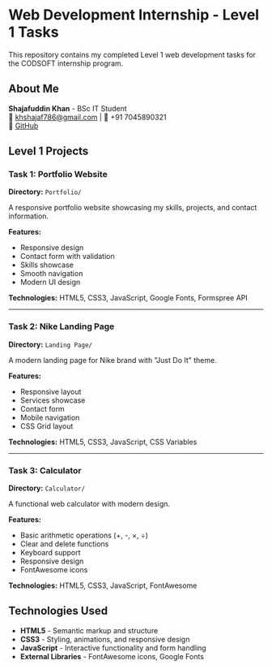# Web Development Internship - Level 1 Tasks

This repository contains my completed Level 1 web development tasks for the CODSOFT internship program.

## About Me

**Shajafuddin Khan** - BSc IT Student  
📧 khshajaf786@gmail.com | 📱 +91 7045890321  
🔗 [GitHub](https://github.com/shajafkhan)

## Level 1 Projects 

### Task 1: Portfolio Website
**Directory:** `Portfolio/`

A responsive portfolio website showcasing my skills, projects, and contact information.

**Features:**
- Responsive design
- Contact form with validation
- Skills showcase
- Smooth navigation
- Modern UI design

**Technologies:** HTML5, CSS3, JavaScript, Google Fonts, Formspree API

---

### Task 2: Nike Landing Page
**Directory:** `Landing Page/`

A modern landing page for Nike brand with "Just Do It" theme.

**Features:**
- Responsive layout
- Services showcase
- Contact form
- Mobile navigation
- CSS Grid layout

**Technologies:** HTML5, CSS3, JavaScript, CSS Variables

---

### Task 3: Calculator
**Directory:** `Calculator/`

A functional web calculator with modern design.

**Features:**
- Basic arithmetic operations (+, -, ×, ÷)
- Clear and delete functions
- Keyboard support
- Responsive design
- FontAwesome icons

**Technologies:** HTML5, CSS3, JavaScript, FontAwesome

## Technologies Used

- **HTML5** - Semantic markup and structure
- **CSS3** - Styling, animations, and responsive design
- **JavaScript** - Interactive functionality and form handling
- **External Libraries** - FontAwesome icons, Google Fonts